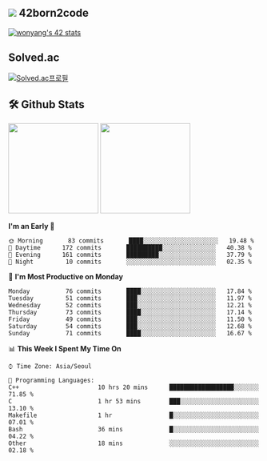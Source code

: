 
## <img src="https://img.shields.io/badge/-000000?style=flat&logo=42&logoColor=white"> 42born2code
[![wonyang's 42 stats](https://badge42.vercel.app/api/v2/cl5nhe5b6007809kydha7ht42/stats?cursusId=21&coalitionId=88)](https://profile.intra.42.fr/users/wonyang)

## Solved.ac
[![Solved.ac프로필](http://mazassumnida.wtf/api/v2/generate_badge?boj=bennyws)](https://solved.ac/bennyws)

## 🛠️ Github Stats
<p>
  <img height="180em" src="https://github-readme-stats-veggie-garden.vercel.app/api?username=gemstoneyang&show_icons=true&include_all_commits=true&bg_color=30,e96443,904e95&title_color=fff&text_color=fff">
  <img height="180em" src="https://github-readme-stats-veggie-garden.vercel.app/api/top-langs/?username=gemstoneyang&layout=compact&bg_color=30,e96443,904e95&title_color=fff&text_color=fff">
</p>

<!--START_SECTION:waka-->
**I'm an Early 🐤** 

```text
🌞 Morning       83 commits       ████░░░░░░░░░░░░░░░░░░░░░   19.48 % 
🌆 Daytime      172 commits       ██████████░░░░░░░░░░░░░░░   40.38 % 
🌃 Evening      161 commits       █████████░░░░░░░░░░░░░░░░   37.79 % 
🌙 Night         10 commits       ░░░░░░░░░░░░░░░░░░░░░░░░░   02.35 % 

```
📅 **I'm Most Productive on Monday** 

```text
Monday          76 commits       ████░░░░░░░░░░░░░░░░░░░░░   17.84 % 
Tuesday         51 commits       ███░░░░░░░░░░░░░░░░░░░░░░   11.97 % 
Wednesday       52 commits       ███░░░░░░░░░░░░░░░░░░░░░░   12.21 % 
Thursday        73 commits       ████░░░░░░░░░░░░░░░░░░░░░   17.14 % 
Friday          49 commits       ███░░░░░░░░░░░░░░░░░░░░░░   11.50 % 
Saturday        54 commits       ███░░░░░░░░░░░░░░░░░░░░░░   12.68 % 
Sunday          71 commits       ████░░░░░░░░░░░░░░░░░░░░░   16.67 % 

```


📊 **This Week I Spent My Time On** 

```text
⌚︎ Time Zone: Asia/Seoul

💬 Programming Languages: 
C++                      10 hrs 20 mins      ██████████████████░░░░░░░   71.85 % 
C                        1 hr 53 mins        ███░░░░░░░░░░░░░░░░░░░░░░   13.10 % 
Makefile                 1 hr                █░░░░░░░░░░░░░░░░░░░░░░░░   07.01 % 
Bash                     36 mins             █░░░░░░░░░░░░░░░░░░░░░░░░   04.22 % 
Other                    18 mins             ░░░░░░░░░░░░░░░░░░░░░░░░░   02.18 % 

```


<!--END_SECTION:waka-->
